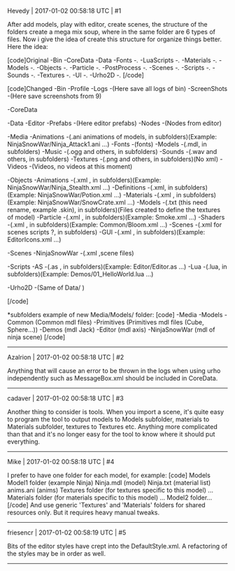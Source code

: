 Hevedy | 2017-01-02 00:58:18 UTC | #1

After add models, play with editor, create scenes, the structure of the folders create a mega mix soup, where in the same folder are 6 types of files.
Now i give the idea of create this structure for organize things better.
Here the idea:

[code]Original
-Bin
 -CoreData
 -Data
  -Fonts
   -*.*
  -LuaScripts
   -*.*
  -Materials
   -*.*
  -Models
   -*.*
  -Objects
   -*.*
  -Particle
   -*.*
  -PostProcess
   -*.*
  -Scenes
   -*.*
  -Scripts
   -*.*
  -Sounds
   -*.*
  -Textures
   -*.*
  -UI
   -*.*
  -Urho2D
   -*.*
[/code]

[code]Changed
-Bin
 -Profile
  -Logs
   -(Here save all logs of bin)
  -ScreenShots
   -(Here save screenshots from 9)

 -CoreData

 -Data
  -Editor
   -Prefabs
    -(Here editor prefabs)
   -Nodes
    -(Nodes from editor)

  -Media
   -Animations
    -(.ani animations of models, in subfolders)(Example: NinjaSnowWar/Ninja_Attack1.ani ...)
   -Fonts
    -(fonts)
   -Models
    -(.mdl, in subfolders)
   -Music
    -(.ogg and others, in subfolders)
   -Sounds
    -(.wav and others, in subfolders)
   -Textures
    -(.png and others, in subfolders)(No xml)
   -Videos
    -(Videos, no videos at this moment)

  -Objects
   -Animations
    -(.xml , in subfolders)(Example: NinjaSnowWar/Ninja_Stealth.xml ...)
   -Definitions
    -(.xml, in subfolders)(Example: NinjaSnowWar/Potion.xml ...)
   -Materials
    -(.xml , in subfolders)(Example: NinjaSnowWar/SnowCrate.xml ...)
   -Models
    -(.txt (this need rename, example .skin), in subfolders)(Files created to define the textures of    model)
   -Particle
    -(.xml , in subfolders)(Example: Smoke.xml ...)
   -Shaders
    -(.xml , in subfolders)(Example: Common/Bloom.xml ...)
   -Scenes
    -(.xml  for scenes scripts ?, in subfolders)
   -GUI
    -(.xml , in subfolders)(Example: EditorIcons.xml ...)

  -Scenes
   -NinjaSnowWar
    -(.xml ,scene files)

  -Scripts
   -AS
    -(.as , in subfolders)(Example: Editor/Editor.as ...)
   -Lua
    -(.lua, in subfolders)(Example: Demos/01_HelloWorld.lua ...)

  -Urho2D
    -(Same of Data/ )

[/code]

*subfolders example of new Media/Models/ folder:
[code]
-Media
 -Models
  -Common (Common mdl files)
  -Primitives (Primitives mdl files (Cube, Sphere...))
  -Demos (mdl Jack)
  -Editor (mdl axis)
  -NinjaSnowWar (mdl of ninja scene)
[/code]

-------------------------

Azalrion | 2017-01-02 00:58:18 UTC | #2

Anything that will cause an error to be thrown in the logs when using urho independently such as MessageBox.xml should be included in CoreData.

-------------------------

cadaver | 2017-01-02 00:58:18 UTC | #3

Another thing to consider is tools. When you import a scene, it's quite easy to program the tool to output models to Models subfolder, materials to Materials subfolder, textures to Textures etc. Anything more complicated than that and it's no longer easy for the tool to know where it should put everything.

-------------------------

Mike | 2017-01-02 00:58:18 UTC | #4

I prefer to have one folder for each model, for example:
[code]
Models
    Model1 folder (example Ninja)
        Ninja.mdl (model)
        Ninja.txt (material list)
        anims.ani (anims)
        Textures folder (for textures specific to this model)
            ...
        Materials folder (for materials specific to this model)
            ...
    Model2 folder...
[/code]
And use generic 'Textures' and 'Materials' folders for shared resources only.
But it requires heavy manual tweaks.

-------------------------

friesencr | 2017-01-02 00:58:19 UTC | #5

Bits of the editor styles have crept into the DefaultStyle.xml.  A refactoring of the styles may be in order as well.

-------------------------


